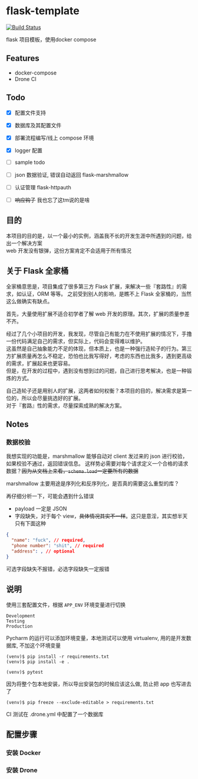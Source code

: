 # flask-template
[![Build Status](http://101.132.32.187:8000/api/badges/czy1996/flask-template/status.svg)](http://101.132.32.187:8000/czy1996/flask-template)

flask 项目模板，使用docker compose

## Features

- docker-compose
- Drone CI

## Todo

- [x] 配置文件支持
- [x] 数据库及其配置文件
- [x] 部署流程编写/线上 compose 环境
- [x] logger 配置
- [ ] sample todo 
- [ ] json 数据验证, 错误自动返回 flask-marshmallow
- [ ] 认证管理 flask-httpauth
- [ ] ~~响应钩子~~ 我也忘了这tm说的是啥


## 目的
本项目的目的是，以一个最小的实例，涵盖我不长的开发生涯中所遇到的问题，给出一个解决方案  
web 开发没有银弹，这份方案肯定不会适用于所有情况  

## 关于 Flask 全家桶
全家桶意思是，项目集成了很多第三方 Flask 扩展，来解决一些『套路性』的需求，如认证，ORM 等等。
之前受到别人的影响，是瞧不上 Flask 全家桶的，当然这么做确实有缺点。  

首先，大量使用扩展不适合初学者了解 web 开发的原理。其次，扩展的质量参差不齐。

经过了几个小项目的开发，我发现，尽管自己有能力在不使用扩展的情况下，手撸一份代码满足自己的需求，但实际上，代码会变得难以维护。  
这虽然是自己抽象能力不足的体现，但本质上，也是一种强行造轮子的行为。第三方扩展质量再怎么不稳定，恐怕也比我写得好，考虑的东西也比我多，遇到更高级的需求，扩展起来也更容易。  
但是，在开发的过程中，遇到没有想到过的问题，自己进行思考解决，也是一种锻炼的方式。

自己造轮子还是用别人的扩展，这两者如何权衡？本项目的目的，解决需求是第一位的，所以会尽量挑选好的扩展。  
对于『套路』性的需求，尽量探索成熟的解决方案。


## Notes

### 数据校验

我想实现的功能是，marshmallow 能够自动对 client 发过来的 json 进行校验，如果校验不通过，返回错误信息。
这样势必需要对每个请求定义一个合格的请求数据？~~因为从文档上来看，`schema.load`一定要所有的数据~~

marshmallow 主要用途是序列化和反序列化，是否真的需要这么重型的库？

再仔细分析一下，可能会遇到什么错误

- payload 一定是 JSON
- 字段缺失，对于每个 view，~~具体情况其实不一样~~。这只是意淫，其实想半天只有下面这种

```json
{
  "name": "fuck", // required,  
  "phone number": "shit", // required
  "address": , // optional
}
```

可选字段缺失不报错，必选字段缺失一定报错

## 说明

使用三套配置文件，根据 `APP_ENV` 环境变量进行切换

```shell
Development
Testing
Production
```

Pycharm 的运行可以添加环境变量，本地测试可以使用 virtualenv, 用的是开发数据库, 不加这个环境变量

```shell
(venv)$ pip install -r requirements.txt
(venv)$ pip install -e .

(venv)$ pytest
```

因为将整个包本地安装，所以导出安装包的时候应该这么做, 防止把 app 也写进去了

```shell
(venv)$ pip freeze --exclude-editable > requirements.txt
```

CI 测试在 .drone.yml 中配置了一个数据库

## 配置步骤

### 安装 Docker

### 安装 Drone



